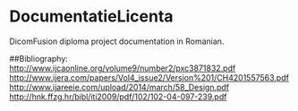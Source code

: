 DocumentatieLicenta
===================

DicomFusion diploma project documentation in Romanian.

##Bibliography:
http://www.ijcaonline.org/volume9/number2/pxc3871832.pdf
http://www.ijera.com/papers/Vol4_issue2/Version%201/CH4201557563.pdf
http://www.ijareeie.com/upload/2014/march/58_Design.pdf
http://hnk.ffzg.hr/bibl/iti2009/pdf/102/102-04-097-239.pdf
